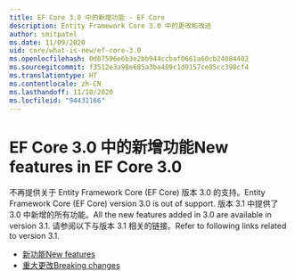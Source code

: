 ```yaml
---
title: EF Core 3.0 中的新增功能 - EF Core
description: Entity Framework Core 3.0 中的更改和改进
author: smitpatel
ms.date: 11/09/2020
uid: core/what-is-new/ef-core-3.0
ms.openlocfilehash: 0d07596e6b3e2bb944ccbaf0661a60cb24084402
ms.sourcegitcommit: f3512e3a98e685a3ba409c1d0157ce85cc390cf4
ms.translationtype: HT
ms.contentlocale: zh-CN
ms.lasthandoff: 11/10/2020
ms.locfileid: "94431166"
---
```

# <a name="new-features-in-ef-core-30"></a><span data-ttu-id="1b711-103">EF Core 3.0 中的新增功能</span><span class="sxs-lookup"><span data-stu-id="1b711-103">New features in EF Core 3.0</span></span>

<span data-ttu-id="1b711-104">不再提供关于 Entity Framework Core (EF Core) 版本 3.0 的支持。</span><span class="sxs-lookup"><span data-stu-id="1b711-104">Entity Framework Core (EF Core) version 3.0 is out of support.</span></span> <span data-ttu-id="1b711-105">版本 3.1 中提供了 3.0 中新增的所有功能。</span><span class="sxs-lookup"><span data-stu-id="1b711-105">All the new features added in 3.0 are available in version 3.1.</span></span> <span data-ttu-id="1b711-106">请参阅以下与版本 3.1 相关的链接。</span><span class="sxs-lookup"><span data-stu-id="1b711-106">Refer to following links related to version 3.1.</span></span>

- [<span data-ttu-id="1b711-107">新功能</span><span class="sxs-lookup"><span data-stu-id="1b711-107">New features</span></span>](xref:core/what-is-new/ef-core-3.x/index)
- [<span data-ttu-id="1b711-108">重大更改</span><span class="sxs-lookup"><span data-stu-id="1b711-108">Breaking changes</span></span>](xref:core/what-is-new/ef-core-3.x/breaking-changes)
